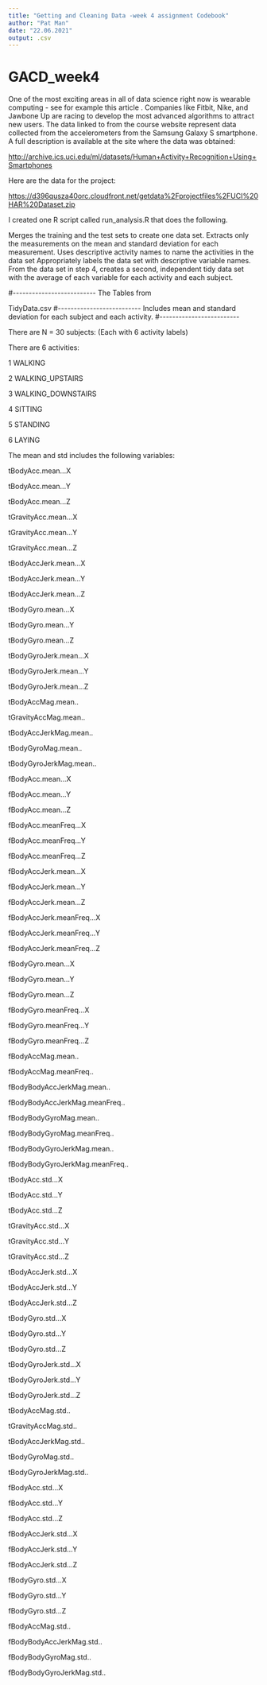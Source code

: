 ```yaml
---
title: "Getting and Cleaning Data -week 4 assignment Codebook"
author: "Pat Man"
date: "22.06.2021"
output: .csv
---
```


# GACD_week4

One of the most exciting areas in all of data science right now is wearable computing - see for example this article . Companies like Fitbit, Nike, and Jawbone Up are racing to develop the most advanced algorithms to attract new users. The data linked to from the course website represent data collected from the accelerometers from the Samsung Galaxy S smartphone. A full description is available at the site where the data was obtained:

http://archive.ics.uci.edu/ml/datasets/Human+Activity+Recognition+Using+Smartphones 

Here are the data for the project:

 https://d396qusza40orc.cloudfront.net/getdata%2Fprojectfiles%2FUCI%20HAR%20Dataset.zip  

I created one R script called run_analysis.R that does the following. 

Merges the training and the test sets to create one data set.
Extracts only the measurements on the mean and standard deviation for each measurement. 
Uses descriptive activity names to name the activities in the data set
Appropriately labels the data set with descriptive variable names. 
From the data set in step 4, creates a second, independent tidy data set with the average of each variable for each activity and each subject.

#--------------------------
The Tables from 

TidyData.csv
#--------------------------
Includes mean and standard deviation for each subject and each activity.
#-------------------------

There are N = 30 subjects: (Each with 6 activity labels)

There are 6 activities:

1 WALKING	

2 WALKING_UPSTAIRS	

3 WALKING_DOWNSTAIRS	

4 SITTING	

5 STANDING	

6 LAYING	

The mean and std includes the following variables: 

tBodyAcc.mean...X	

tBodyAcc.mean...Y	

tBodyAcc.mean...Z	

tGravityAcc.mean...X	

tGravityAcc.mean...Y	

tGravityAcc.mean...Z	

tBodyAccJerk.mean...X	

tBodyAccJerk.mean...Y	

tBodyAccJerk.mean...Z	

tBodyGyro.mean...X	

tBodyGyro.mean...Y	

tBodyGyro.mean...Z	

tBodyGyroJerk.mean...X	

tBodyGyroJerk.mean...Y	

tBodyGyroJerk.mean...Z	

tBodyAccMag.mean..	

tGravityAccMag.mean..	

tBodyAccJerkMag.mean..	

tBodyGyroMag.mean..	

tBodyGyroJerkMag.mean..	

fBodyAcc.mean...X	

fBodyAcc.mean...Y	

fBodyAcc.mean...Z	

fBodyAcc.meanFreq...X		

fBodyAcc.meanFreq...Y	

fBodyAcc.meanFreq...Z	

fBodyAccJerk.mean...X	

fBodyAccJerk.mean...Y	

fBodyAccJerk.mean...Z	

fBodyAccJerk.meanFreq...X	

fBodyAccJerk.meanFreq...Y	

fBodyAccJerk.meanFreq...Z	

fBodyGyro.mean...X	

fBodyGyro.mean...Y	

fBodyGyro.mean...Z	

fBodyGyro.meanFreq...X	

fBodyGyro.meanFreq...Y	

fBodyGyro.meanFreq...Z	

fBodyAccMag.mean..	

fBodyAccMag.meanFreq..	

fBodyBodyAccJerkMag.mean..	

fBodyBodyAccJerkMag.meanFreq..	

fBodyBodyGyroMag.mean..	

fBodyBodyGyroMag.meanFreq..	

fBodyBodyGyroJerkMag.mean..	

fBodyBodyGyroJerkMag.meanFreq..	

tBodyAcc.std...X	

tBodyAcc.std...Y	

tBodyAcc.std...Z	

tGravityAcc.std...X	

tGravityAcc.std...Y	

tGravityAcc.std...Z	

tBodyAccJerk.std...X	

tBodyAccJerk.std...Y	

tBodyAccJerk.std...Z	

tBodyGyro.std...X	

tBodyGyro.std...Y	

tBodyGyro.std...Z	

tBodyGyroJerk.std...X	

tBodyGyroJerk.std...Y	

tBodyGyroJerk.std...Z	

tBodyAccMag.std..	

tGravityAccMag.std..	

tBodyAccJerkMag.std..	

tBodyGyroMag.std..	

tBodyGyroJerkMag.std..	

fBodyAcc.std...X	

fBodyAcc.std...Y	

fBodyAcc.std...Z	

fBodyAccJerk.std...X	

fBodyAccJerk.std...Y	

fBodyAccJerk.std...Z	

fBodyGyro.std...X	

fBodyGyro.std...Y	

fBodyGyro.std...Z	

fBodyAccMag.std..	

fBodyBodyAccJerkMag.std..	

fBodyBodyGyroMag.std..	

fBodyBodyGyroJerkMag.std..	
